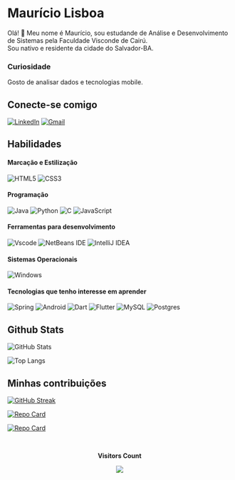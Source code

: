 # Maurício Lisboa
Olá! 👋 Meu nome é Maurício, sou estudande de Análise e Desenvolvimento de Sistemas pela Faculdade Visconde de Cairú.</br>Sou nativo e residente da cidade do Salvador-BA.</br>

### Curiosidade
Gosto de analisar dados e tecnologias mobile.

## Conecte-se comigo
[![LinkedIn](https://img.shields.io/badge/LinkedIn-0077B5?style=for-the-badge&logo=linkedin&logoColor=white)](https://www.linkedin.com/in/devmauriciol88/)
[![Gmail](https://img.shields.io/badge/Gmail-333333?style=for-the-badge&logo=gmail&logoColor=red)](mailto:devlisboa88@gmail.com)

## Habilidades

#### Marcação e Estilização
![HTML5](https://img.shields.io/badge/html5-%23E34F26.svg?style=for-the-badge&logo=html5&logoColor=white)
![CSS3](https://img.shields.io/badge/css3-%231572B6.svg?style=for-the-badge&logo=css3&logoColor=white)

#### Programação
![Java](https://img.shields.io/badge/java-%23ED8B00.svg?style=for-the-badge&logo=openjdk&logoColor=white)
![Python](https://img.shields.io/badge/python-3670A0?style=for-the-badge&logo=python&logoColor=ffdd54)
![C](https://img.shields.io/badge/C-00599C?style=for-the-badge&logo=c&logoColor=white)
![JavaScript](https://img.shields.io/badge/javascript-%23323330.svg?style=for-the-badge&logo=javascript&logoColor=%23F7DF1E)

#### Ferramentas para desenvolvimento

![Vscode](https://img.shields.io/badge/Vscode-007ACC?style=for-the-badge&logo=visual-studio-code&logoColor=white)
![NetBeans IDE](https://img.shields.io/badge/NetBeansIDE-1B6AC6.svg?style=for-the-badge&logo=apache-netbeans-ide&logoColor=white)
![IntelliJ IDEA](https://img.shields.io/badge/IntelliJIDEA-000000.svg?style=for-the-badge&logo=intellij-idea&logoColor=white)

#### Sistemas Operacionais

![Windows](https://img.shields.io/badge/Windows-0078D6?style=for-the-badge&logo=windows&logoColor=white)

#### Tecnologias que tenho interesse em aprender
![Spring](https://img.shields.io/badge/spring-%236DB33F.svg?style=for-the-badge&logo=spring&logoColor=white)
![Android](https://img.shields.io/badge/Android-3DDC84?style=for-the-badge&logo=android&logoColor=white)
![Dart](https://img.shields.io/badge/dart-%230175C2.svg?style=for-the-badge&logo=dart&logoColor=white)
![Flutter](https://img.shields.io/badge/Flutter-%2302569B.svg?style=for-the-badge&logo=Flutter&logoColor=white)
![MySQL](https://img.shields.io/badge/mysql-4479A1.svg?style=for-the-badge&logo=mysql&logoColor=white)
![Postgres](https://img.shields.io/badge/postgres-%23316192.svg?style=for-the-badge&logo=postgresql&logoColor=white)

## Github Stats
![GitHub Stats](https://github-readme-stats.vercel.app/api?username=MauricioL88&theme=transparent&bg_color=000&border_color=30A3DC&show_icons=true&icon_color=30A3DC&title_color=E94D5F&text_color=FFF&hide_title=true&hide=stars)

![Top Langs](https://github-readme-stats-git-masterrstaa-rickstaa.vercel.app/api/top-langs/?username=MauricioL88&bg_color=000&border_color=30A3DC&title_color=E94D5F&text_color=FFF)

## Minhas contribuições

<a href="https://git.io/streak-stats"><img src="https://streak-stats.demolab.com?user=MauricioL88&theme=dark&hide_border=true&locale=pt_BR&date_format=j%2Fn%5B%2FY%5D" alt="GitHub Streak" /></a>

[![Repo Card](https://github-readme-stats.vercel.app/api/pin/?username=MauricioL88&repo=bootcamp-dio-dart&bg_color=000&border_color=30A3DC&show_icons=true&icon_color=30A3DC&title_color=E94D5F&text_color=FFF)](https://github.com/MauricioL88/bootcamp-dio-dart)

[![Repo Card](https://github-readme-stats.vercel.app/api/pin/?username=MauricioL88&repo=meuappflutter&bg_color=000&border_color=30A3DC&show_icons=true&icon_color=30A3DC&title_color=E94D5F&text_color=FFF)](https://github.com/MauricioL88/meuappflutter)

<div align="center">
<br><p align="centre"><b>Visitors Count</b></p>  
<p align="center"><img align="center" src="https://profile-counter.glitch.me/{MauricioL88}/count.svg" /></p> 
<br></div>
